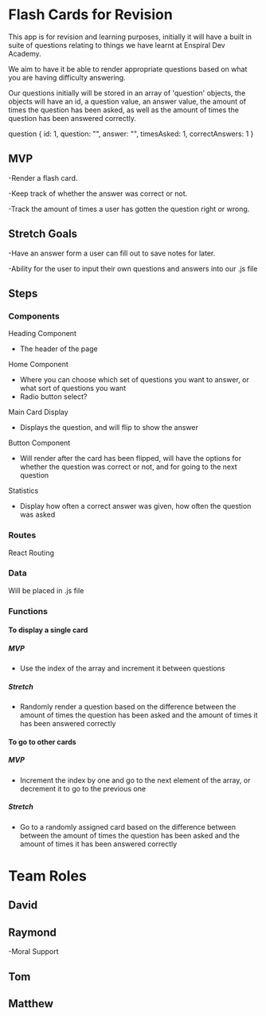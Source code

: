 # Flash Cards for Revision

This app is for revision and learning purposes, initially it will have a built in suite of questions relating to things we have learnt at Enspiral Dev Academy. 

We aim to have it be able to render appropriate questions based on what you are having difficulty answering.

Our questions initially will be stored in an array of 'question' objects, the objects will have an id, a question value, an answer value, the amount of times the question has been asked, as well as the amount of times the question has been answered correctly.

question {
  id: 1,
  question: "",
  answer: "",
  timesAsked: 1,
  correctAnswers: 1
}



## MVP 
-Render a flash card.

-Keep track of whether the answer was correct or not.

-Track the amount of times a user has gotten the question right or wrong.

## Stretch Goals

-Have an answer form a user can fill out to save notes for later.

-Ability for the user to input their own questions and answers into our .js file


## Steps

### Components

Heading Component
- The header of the page

Home Component
- Where you can choose which set of questions you want to answer, or what sort of questions you want
- Radio button select? 

Main Card Display
- Displays the question, and will flip to show the answer

Button Component
- Will render after the card has been flipped, will have the options for whether the question was correct or not, and for going to the next question

Statistics
- Display how often a correct answer was given, how often the question was asked

### Routes

React Routing

### Data

Will be placed in .js file

### Functions

#### To display a single card
##### MVP 
- Use the index of the array and increment it between questions

##### Stretch 
- Randomly render a question based on the difference between the amount of times the question has been asked and the amount of times it has been answered correctly

#### To go to other cards
##### MVP 
- Increment the index by one and go to the next element of the array, or decrement it to go to the previous one
##### Stretch
- Go to a randomly assigned card based on the difference between between the amount of times the question has been asked and the amount of times it has been answered correctly 


# Team Roles

## David


## Raymond
-Moral Support

## Tom


## Matthew

